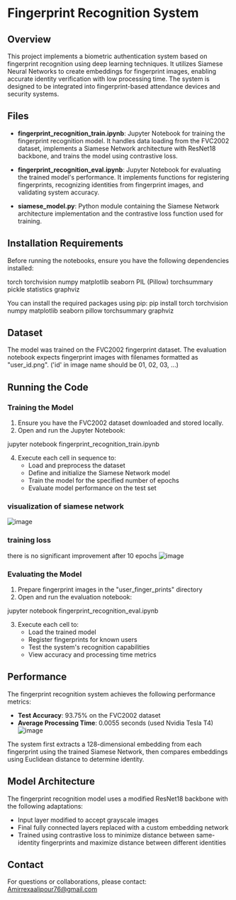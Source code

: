 # Fingerprint Recognition System

## Overview

This project implements a biometric authentication system based on fingerprint recognition using deep learning techniques. It utilizes Siamese Neural Networks to create embeddings for fingerprint images, enabling accurate identity verification with low processing time. The system is designed to be integrated into fingerprint-based attendance devices and security systems.

## Files

- **fingerprint_recognition_train.ipynb**: Jupyter Notebook for training the fingerprint recognition model. It handles data loading from the FVC2002 dataset, implements a Siamese Network architecture with ResNet18 backbone, and trains the model using contrastive loss.

- **fingerprint_recognition_eval.ipynb**: Jupyter Notebook for evaluating the trained model's performance. It implements functions for registering fingerprints, recognizing identities from fingerprint images, and validating system accuracy.

- **siamese_model.py**: Python module containing the Siamese Network architecture implementation and the contrastive loss function used for training.

## Installation Requirements

Before running the notebooks, ensure you have the following dependencies installed:

torch
torchvision
numpy
matplotlib
seaborn
PIL (Pillow)
torchsummary
pickle
statistics
graphviz

You can install the required packages using pip:
pip install torch torchvision numpy matplotlib seaborn pillow torchsummary graphviz

## Dataset

The model was trained on the FVC2002 fingerprint dataset. The evaluation notebook expects fingerprint images with filenames formatted as "user_id.png".
('id' in image name should be 01, 02, 03, ...)

## Running the Code

### Training the Model

1. Ensure you have the FVC2002 dataset downloaded and stored locally.
2. Open and run the Jupyter Notebook:

  jupyter notebook fingerprint_recognition_train.ipynb

4. Execute each cell in sequence to:
   - Load and preprocess the dataset
   - Define and initialize the Siamese Network model
   - Train the model for the specified number of epochs
   - Evaluate model performance on the test set

### visualization of siamese network
![image](https://github.com/user-attachments/assets/40943a4e-95a4-49d2-ad38-2f46f2ac6378)

### training loss
there is no significant improvement after 10 epochs
![image](https://github.com/user-attachments/assets/6b97369e-68ba-484b-9e7f-6ca32d2752dc)

### Evaluating the Model

1. Prepare fingerprint images in the "user_finger_prints" directory
2. Open and run the evaluation notebook:

jupyter notebook fingerprint_recognition_eval.ipynb

3. Execute each cell to:
   - Load the trained model
   - Register fingerprints for known users
   - Test the system's recognition capabilities
   - View accuracy and processing time metrics

## Performance

The fingerprint recognition system achieves the following performance metrics:

- **Test Accuracy**: 93.75% on the FVC2002 dataset
- **Average Processing Time**: 0.0055 seconds (used Nvidia Tesla T4)
![image](https://github.com/user-attachments/assets/c433d577-6c46-4abf-867f-1317ac4cf207)

The system first extracts a 128-dimensional embedding from each fingerprint using the trained Siamese Network, then compares embeddings using Euclidean distance to determine identity.

## Model Architecture

The fingerprint recognition model uses a modified ResNet18 backbone with the following adaptations:

- Input layer modified to accept grayscale images
- Final fully connected layers replaced with a custom embedding network
- Trained using contrastive loss to minimize distance between same-identity fingerprints and maximize distance between different identities

## Contact

For questions or collaborations, please contact: Amirrexaalipour76@gmail.com
